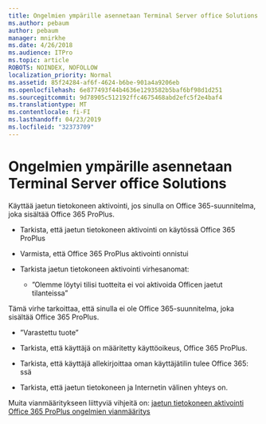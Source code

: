 ```yaml
---
title: Ongelmien ympärille asennetaan Terminal Server office Solutions
ms.author: pebaum
author: pebaum
manager: mnirkhe
ms.date: 4/26/2018
ms.audience: ITPro
ms.topic: article
ROBOTS: NOINDEX, NOFOLLOW
localization_priority: Normal
ms.assetid: 85f24284-af6f-4624-b6be-901a4a9206eb
ms.openlocfilehash: 6e877493f44b4636e1293582b5baf6bf98d1d251
ms.sourcegitcommit: 9d78905c512192ffc4675468abd2efc5f2e4baf4
ms.translationtype: MT
ms.contentlocale: fi-FI
ms.lasthandoff: 04/23/2019
ms.locfileid: "32373709"
---
```

# <a name="solutions-for-issues-around-installing-office-on-a-terminal-server"></a>Ongelmien ympärille asennetaan Terminal Server office Solutions

Käyttää jaetun tietokoneen aktivointi, jos sinulla on Office 365-suunnitelma, joka sisältää Office 365 ProPlus.
  
- Tarkista, että jaetun tietokoneen aktivointi on käytössä Office 365 ProPlus
    
- Varmista, että Office 365 ProPlus aktivointi onnistui
    
- Tarkista jaetun tietokoneen aktivointi virhesanomat:
    
  - ”Olemme löytyi tilisi tuotteita ei voi aktivoida Officen jaetut tilanteissa”
  
Tämä virhe tarkoittaa, että sinulla ei ole Office 365-suunnitelma, joka sisältää Office 365 ProPlus.
    
  - ”Varastettu tuote”
    
  - Tarkista, että käyttäjä on määritetty käyttöoikeus, Office 365 ProPlus.
    
  - Tarkista, että käyttäjä allekirjoittaa oman käyttäjätilin tulee Office 365: ssä
    
  - Tarkista, että jaetun tietokoneen ja Internetin välinen yhteys on.
    
Muita vianmääritykseen liittyviä vihjeitä on: [jaetun tietokoneen aktivointi Office 365 ProPlus ongelmien vianmääritys](https://docs.microsoft.com/DeployOffice/troubleshoot-issues-with-shared-computer-activation-for-office-365-proplus)
  

